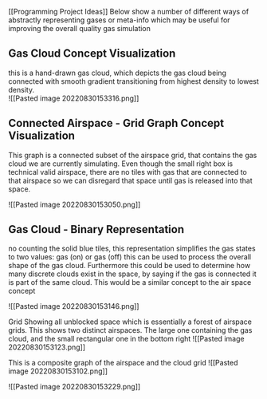 [[Programming Project Ideas]]
Below show a number of different ways of abstractly representing gases or meta-info which may be useful for improving the overall quality gas simulation 

Gas Cloud Concept Visualization
--
this is a hand-drawn gas cloud, which depicts the gas cloud being connected with smooth gradient transitioning from highest density to lowest density.  
![[Pasted image 20220830153316.png]]

Connected Airspace - Grid Graph Concept Visualization
--
This graph is a connected subset of the airspace grid, that contains the gas cloud we are currently simulating.  Even though the small right box is technical valid airspace, there are no tiles with gas that are connected to that airspace so we can disregard that space until gas is released into that space.

![[Pasted image 20220830153050.png]]

Gas Cloud - Binary Representation
---
no counting the solid blue tiles, this representation simplifies the gas states to two values: gas (on) or gas (off) this can be used to process the overall shape of the gas cloud.  Furthermore this could be used to determine how many discrete clouds exist in the space, by saying if the gas is connected it is part of the same cloud.  This would be a similar concept to the air space concept

![[Pasted image 20220830153146.png]]


Grid Showing all unblocked space which is essentially a forest of airspace grids. This shows two distinct airspaces.  The large one containing the gas cloud, and the small rectangular one in the bottom right
![[Pasted image 20220830153123.png]]

This is a composite graph of the airspace and the cloud grid
![[Pasted image 20220830153102.png]]



![[Pasted image 20220830153229.png]]



